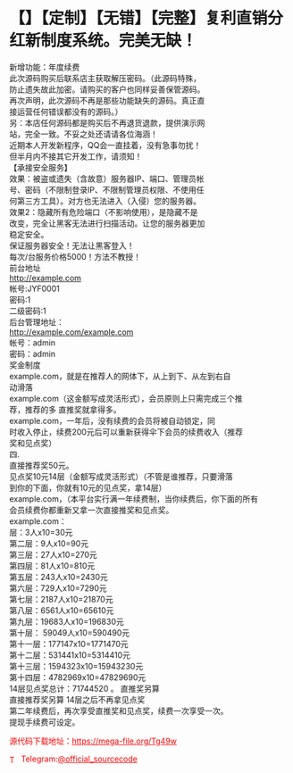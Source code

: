 # 【】【定制】【无错】【完整】复利直销分红新制度系统。完美无缺！

新增功能：年度续费<br>此次源码购买后联系店主获取解压密码。（此源码特殊，<br>防止遗失故此加密。请购买的客户也同样妥善保管源码。<br>再次声明，此次源码不再是那些功能缺失的源码。真正直<br>接运营任何错误都没有的源码。）<br>另：本店任何源码都是购买后不再退货退款，提供演示网<br>站，完全一致。不妥之处还请请各位海涵！<br>近期本人开发新程序，QQ会一直挂着，没有急事勿扰！<br>但半月内不接其它开发工作，请须知！<br>【承接安全服务】<br>效果：被盗或遗失（含故意）服务器IP、端口、管理员帐<br>号、密码（不限制登录IP、不限制管理员权限、不使用任<br>何第三方工具）。对方也无法进入（入侵）您的服务器。<br>效果2：隐藏所有危险端口（不影响使用），是隐藏不是<br>改变，完全让黑客无法进行扫描活动。让您的服务器更加<br>稳定安全。<br>保证服务器安全！无法让黑客登入！<br>每次/台服务价格5000！方法不教授！<br>前台地址<br>http://example.com<br>帐号:JYF0001<br>密码:1<br>二级密码:1<br>后台管理地址：<br>http://example.com/example.com<br>帐号：admin<br>密码：admin<br>奖金制度<br>example.com，就是在推荐人的网体下，从上到下、从左到右自<br>动滑落<br>example.com（这金额写成灵活形式），会员原则上只需完成三个推<br>荐，推荐的多 直推奖就拿得多。<br>example.com，一年后，没有续费的会员将被自动锁定，同<br>时收入停止，续费200元后可以重新获得伞下会员的续费收入（推荐<br>奖和见点奖）<br>四.<br>直接推荐奖50元。<br>见点奖10元14层（金额写成灵活形式）（不管是谁推荐，只要滑落<br>到你的下面，你就有10元的见点奖，拿14层）<br>example.com，（本平台实行满一年续费制，当你续费后，你下面的所有<br>会员续费你都重新又拿一次直接推奖和见点奖。<br>example.com：<br>层：3人x10=30元<br>第二层：9人x10=90元<br>第三层：27人x10=270元<br>第四层：81人x10=810元<br>第五层：243人x10=2430元<br>第六层：729人x10=7290元<br>第七层：2187人x10=21870元<br>第八层：6561人x10=65610元<br>第九层：19683人x10=196830元<br>第十层： 59049人x10=590490元<br>第十一层：177147x10=1771470元<br>第十二层：531441x10=5314410元<br>第十三层：1594323x10=15943230元<br>第十四层：4782969x10=47829690元<br>14层见点奖总计：71744520 。 直推奖另算<br>直接推荐奖另算  14层之后不再拿见点奖<br>第二年续费后，再次享受直推奖和见点奖，续费一次享受一次。<br>提现手续费可设定。<br>


<p style="color: red;">源代码下载地址：<a href="https://mega-file.org/Tg49w" style="color: red;">https://mega-file.org/Tg49w</a></p><p style="color: red;"><img src="https://cdn-icons-png.flaticon.com/512/2111/2111646.png" alt="Telegram Icon" style="width: 16px; vertical-align: middle; margin-right: 5px;">Telegram:<a href="https://t.me/official_sourcecode" style="color: red;">@official_sourcecode</a></p>